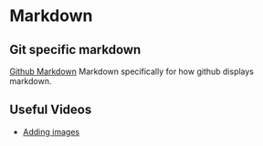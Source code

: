 # Markdown #

## Git specific markdown ##

[Github Markdown](github-markdown.md) Markdown specifically for how github displays markdown.

## Useful Videos ##

* [Adding images](https://www.youtube.com/watch?v=hHbWF1Bvgf4)
